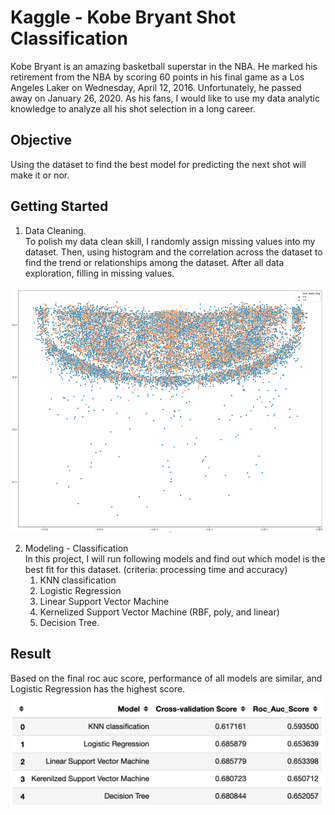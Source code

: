 # Kaggle - Kobe Bryant Shot Classification
Kobe Bryant is an amazing basketball superstar in the NBA. He marked his retirement from the NBA by scoring 60 points in his final game as a Los Angeles Laker on Wednesday, April 12, 2016. Unfortunately, he passed away on January 26, 2020. As his fans, I would like to use my data analytic knowledge to analyze all his shot selection in a long career.

## Objective
Using the dataset to find the best model for predicting the next shot will make it or nor.

## Getting Started
1. Data Cleaning.\
     To polish my data clean skill, I randomly assign missing values into my dataset.
     Then, using histogram and the correlation across the dataset to find the trend or relationships among the dataset.
     After all data exploration, filling in missing values.
<img src = "shot_map.png" width='900' heigh='600'>     
     
2. Modeling - Classification\
      In this project, I will run following models and find out which model is the best fit for this dataset. (criteria: processing time and accuracy)
      1. KNN classification
      2. Logistic Regression
      3. Linear Support Vector Machine
      4. Kernelized Support Vector Machine (RBF, poly, and linear)
      5. Decision Tree.     

## Result
Based on the final roc auc score, performance of all models are similar, and Logistic Regression has the highest score.
<img src = "Model_Summary.png" width='900' heigh='600'>
